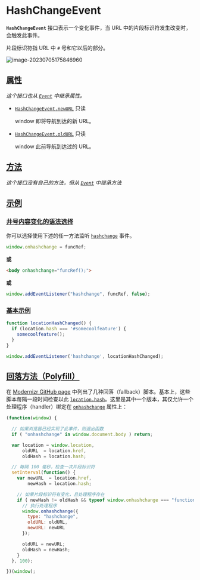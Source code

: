 # HashChangeEvent

**`HashChangeEvent`** 接口表示一个变化事件，当 URL 中的片段标识符发生改变时，会触发此事件。

片段标识符指 URL 中 `#` 号和它以后的部分。

![image-20230705175846960](https://images-1305186932.cos.ap-beijing.myqcloud.com/images/202307051758007.png)

## [属性](https://developer.mozilla.org/zh-CN/docs/Web/API/HashChangeEvent#属性)

*这个接口也从 [`Event`](https://developer.mozilla.org/zh-CN/docs/Web/API/Event) 中继承属性。*

-   [`HashChangeEvent.newURL`](https://developer.mozilla.org/zh-CN/docs/Web/API/HashChangeEvent/newURL) 只读

    window 即将导航到达的新 URL。

-   [`HashChangeEvent.oldURL`](https://developer.mozilla.org/zh-CN/docs/Web/API/HashChangeEvent/oldURL) 只读

    window 此前导航到达过的 URL。

## [方法](https://developer.mozilla.org/zh-CN/docs/Web/API/HashChangeEvent#方法)

*这个接口没有自己的方法，但从 [`Event`](https://developer.mozilla.org/zh-CN/docs/Web/API/Event) 中继承方法*

## [示例](https://developer.mozilla.org/zh-CN/docs/Web/API/HashChangeEvent#示例)

### [井号内容变化的语法选择](https://developer.mozilla.org/zh-CN/docs/Web/API/HashChangeEvent#井号内容变化的语法选择)

你可以选择使用下述的任一方法监听 [`hashchange`](https://developer.mozilla.org/zh-CN/docs/Web/API/Window/hashchange_event) 事件。

```js
window.onhashchange = funcRef;
```

**或**

```html
<body onhashchange="funcRef();">
```

**或**

```js
window.addEventListener("hashchange", funcRef, false);
```

### [基本示例](https://developer.mozilla.org/zh-CN/docs/Web/API/HashChangeEvent#基本示例)

```js
function locationHashChanged() {
  if (location.hash === '#somecoolfeature') {
    somecoolfeature();
  }
}

window.addEventListener('hashchange', locationHashChanged);
```

## [回落方法（Polyfill）](https://developer.mozilla.org/zh-CN/docs/Web/API/HashChangeEvent#回落方法（polyfill）)

在 [Modernizr GitHub page](https://github.com/Modernizr/Modernizr/wiki/HTML5-Cross-Browser-Polyfills) 中列出了几种回落（fallback）脚本。基本上，这些脚本每隔一段时间检查以此 [`location.hash`](https://developer.mozilla.org/zh-CN/docs/Web/API/HTMLAnchorElement/hash)。这里是其中一个版本，其仅允许一个处理程序（handler）绑定在 [`onhashchange`](https://developer.mozilla.org/zh-CN/docs/Web/API/Window/hashchange_event) 属性上：

```js
(function(window) {

  // 如果浏览器已经实现了此事件，则退出函数
  if ( "onhashchange" in window.document.body ) return;

  var location = window.location,
      oldURL  = location.href,
      oldHash = location.hash;

  // 每隔 100 毫秒，检查一次片段标识符
  setInterval(function() {
    var newURL  = location.href,
        newHash = location.hash;

    // 如果片段标识符有变化，且处理程序存在
    if ( newHash != oldHash && typeof window.onhashchange === "function" ) {
      // 执行处理程序
      window.onhashchange({
        type: "hashchange",
        oldURL: oldURL,
        newURL: newURL
      });

      oldURL = newURL;
      oldHash = newHash;
    }
  }, 100);

})(window);
```